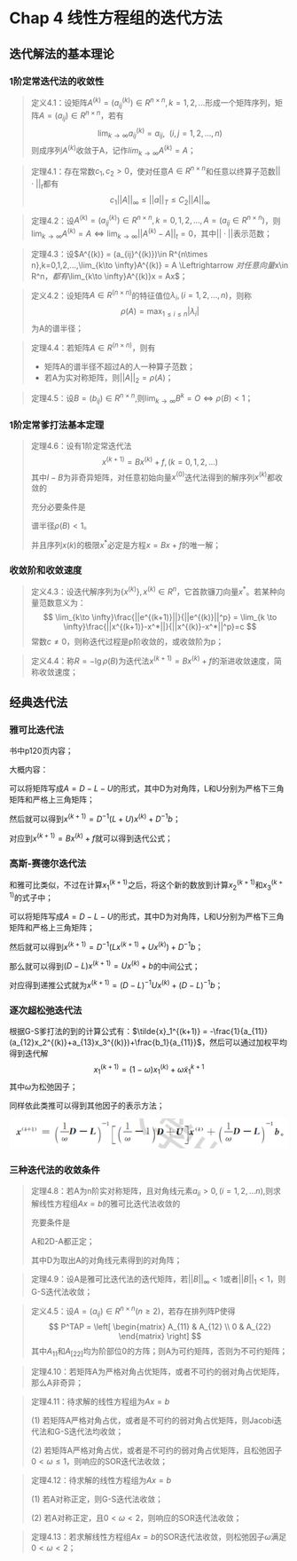 # Chap 4 线性方程组的迭代方法

## 迭代解法的基本理论

### 1阶定常迭代法的收敛性

> 定义4.1：设矩阵$A^{(k)} = (a_{ij}^{(k)}) \in R^{n \times n},k=1,2,...$形成一个矩阵序列，矩阵$A = (a_{ij})\in R^{n \times n}$，若有
> $$
> \lim_{k \to \infty}a_{ij}^{(k)} = a_{ij}, \ \ (i,j=1,2,...,n)
> $$
> 则成序列$A^{(k)}$收敛于A，记作$lim_{k\to \infty}A^{(k)}=A$；

> 定理4.1：存在常数$c_1,c_2>0$，使对任意$A \in R^{n\times n}$和任意以终算子范数$||\cdot||_t$都有
> $$
> c_1||A||_{\infty} \le ||a||_T \le C_2||A||_\infty
> $$

> 定理4.2：设$A^{(k)} = (a_{ij}^{(k)})\in R^{n\times n},k=0,1,2,...,A=(a_{ij}\in R^{n \times n})$，则$\lim_{k\to \infty}A^{(k)} = A \Leftrightarrow \lim_{k\to \infty}||A^{(k)}-A||_t=0$，其中$||\cdot||$表示范数；

> 定理4.3：设$A^{(k)} = (a_{ij}^{(k)})\in R^{n\times n},k=0,1,2,...,\lim_{k\to \infty}A^{(k)} = A \Leftrightarrow $对任意向量$x\in R^n$，都有$\lim_{k\to \infty}A^{(k)}x = Ax$；

> 定义4.2：设矩阵$A\in R^{(n\times n)}$的特征值位$\lambda_i,(i=1,2,...,n)$，则称
> $$
> \rho(A) = \max_{1\le i \le n} |\lambda_i|
> $$
> 为A的谱半径；

> 定理4.4：若矩阵$A\in R^{(n\times n)}$，则有
>
> - 矩阵A的谱半径不超过A的人一种算子范数；
> - 若A为实对称矩阵，则$||A||_2 = \rho(A)$；

> 定理4.5：设$B=(b_{ij})\in R^{n\times n}$,则$\lim_{k\to\infty}B^k = O \Leftrightarrow \rho(B)< 1$；

### 1阶定常爹打法基本定理

> 定理4.6：设有1阶定常迭代法
> $$
> x^{(k+1)}=Bx^{(k)}+f,(k=0,1,2,...)
> $$
> 其中$I-B$为非奇异矩阵，对任意初始向量$x^{(0)}$迭代法得到的解序列${x^{(k)}}$都收敛的
>
> 充分必要条件是
>
> 谱半径$\rho(B)<1$。
>
> 并且序列${x{(k)}}$的极限$x^*$必定是方程$x = Bx + f$的唯一解；

### 收敛阶和收敛速度

> 定义4.3：设迭代解序列为$\{x^{(k)}\},x^{(k)}\in R^n$，它首款镰刀向量$x^*$。若某种向量范数意义为：
> $$
> \lim_{k\to \infty}\frac{||e^{(k+1)}||}{||e^{(k)}||^p} = \lim_{k \to \infty}\frac{||x^{(k+1)}-x^*||}{||x^{(k)}-x^*||^p}=c
> $$
> 常数$c\ne 0$，则称迭代过程是p阶收敛的，或收敛阶为p；

> 定义4.4：称$R = -\lg\rho(B)$为迭代法$x^{(k+1)}=Bx^{(k)}+f$的渐进收敛速度，简称收敛速度；



## 经典迭代法

### 雅可比迭代法

书中p120页内容；

大概内容：

可以将矩阵写成$A = D - L - U$的形式，其中D为对角阵，L和U分别为严格下三角矩阵和严格上三角矩阵；

然后就可以得到$x^{(k+1)} = D^{-1}(L+U)x^{(k)}+D^{-1}b$；

对应到$x^{(k+1)} = Bx^{(k)}+f$就可以得到迭代公式；

### 高斯-赛德尔迭代法

和雅可比类似，不过在计算$x_1^{(k+1)}$之后，将这个新的数放到计算$x_2^{(k+1)}$和$x_3^{(k+1)}$的式子中；

可以将矩阵写成$A = D - L - U$的形式，其中D为对角阵，L和U分别为严格下三角矩阵和严格上三角矩阵；

然后就可以得到$x^{(k+1)} = D^{-1}(Lx^{(k+1)}+Ux^{(k)})+D^{-1}b$；

那么就可以得到$(D-L)x^{(k+1)}=Ux^{(k)}+b$的中间公式；

对应得到递推公式就为$x^{(k+1)} = (D-L)^{-1}Ux^{(k)}+(D-L)^{-1}b$；

### 逐次超松弛迭代法

根据G-S爹打法的到的计算公式有：$\tilde{x}_1^{(k+1)} = -\frac{1}{a_{11}}(a_{12}x_2^{(k)}+a_{13}x_3^{(k)})+\frac{b_1}{a_{11}}$，然后可以通过加权平均得到迭代解
$$
x_1^{(k+1)} = (1-\omega)x_1^{(k)} + \omega\tilde{x}_1^{k+1}
$$
其中$\omega$为松弛因子；

同样依此类推可以得到其他因子的表示方法；

![](.\assets\SOR.PNG)

### 三种迭代法的收敛条件

> 定理4.8：若A为n阶实对称矩阵，且对角线元素$a_{ii}>0,(i=1,2,...n),$则求解线性方程组$Ax = b$的雅可比迭代法收敛的
>
> 充要条件是
>
> A和2D-A都正定；
>
> 其中D为取出A的对角线元素得到的对角阵；

> 定理4.9：设A是雅可比迭代法的迭代矩阵，若$||B||_\infty < 1$或者$||B||_1<1$，则G-S迭代法收敛；

> 定义4.5：设$A = (a_{ij})\in R^{n\times n}(n \ge 2)$，若存在排列阵P使得
> $$
> P^TAP = \left[
> \begin{matrix}
> A_{11} & A_{12} \\
> 0 & A_{22} 
> \end{matrix}
> \right]
> $$
> 其中$A_{11}$和$A_[22]$均为阶部位0的方阵；则A为可约矩阵，否则为不可约矩阵；

> 定理4.10：若矩阵A为严格对角占优矩阵，或者不可约的弱对角占优矩阵，那么A非奇异；

> 定理4.11：待求解的线性方程组为$Ax = b$
>
> (1) 若矩阵A严格对角占优，或者是不可约的弱对角占优矩阵，则Jacobi迭代法和G-S迭代法均收敛；
>
> (2) 若矩阵A严格对角占优，或者是不可约的弱对角占优矩阵，且松弛因子$0 < \omega \le 1$，则响应的SOR迭代法收敛；

> 定理4.12：待求解的线性方程组为$Ax = b$
>
> (1) 若A对称正定，则G-S迭代法收敛；
>
> (2) 若A对称正定，且$0<\omega<2$，则响应的SOR迭代法收敛；

> 定理4.13：若求解线性方程组$Ax = b$的SOR迭代法收敛，则松弛因子$\omega$满足$0<\omega<2$；